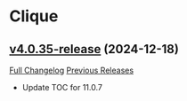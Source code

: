 # Clique

## [v4.0.35-release](https://github.com/jnwhiteh/Clique/tree/v4.0.35-release) (2024-12-18)
[Full Changelog](https://github.com/jnwhiteh/Clique/compare/v4.0.34-release...v4.0.35-release) [Previous Releases](https://github.com/jnwhiteh/Clique/releases)

- Update TOC for 11.0.7  
